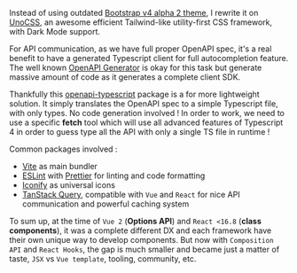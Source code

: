 Instead of using outdated [Bootstrap v4 alpha 2 theme](https://github.com/gothinkster/conduit-bootstrap-template), I rewrite it on [UnoCSS](https://github.com/unocss/unocss), an awesome efficient Tailwind-like utility-first CSS framework, with Dark Mode support.

For API communication, as we have full proper OpenAPI spec, it's a real benefit to have a generated Typescript client for full autocompletion feature. The well known [OpenAPI Generator](https://github.com/OpenAPITools/openapi-generator) is okay for this task but generate massive amount of code as it generates a complete client SDK.

Thankfully this [openapi-typescript](https://github.com/drwpow/openapi-typescript) package is a for more lightweight solution. It simply translates the OpenAPI spec to a simple Typescript file, with only types. No code generation involved ! In order to work, we need to use a specific **fetch** tool which will use all advanced features of Typescript 4 in order to guess type all the API with only a single TS file in runtime !

Common packages involved :

* [Vite](https://vitejs.dev/) as main bundler
* [ESLint](https://eslint.org/) with [Prettier](https://prettier.io/) for linting and code formatting
* [Iconify](https://github.com/iconify/iconify) as universal icons
* [TanStack Query](https://tanstack.com/query), compatible with `Vue` and `React` for nice API communication and powerful caching system

To sum up, at the time of `Vue 2` (**Options API**) and `React <16.8` (**class components**), it was a complete different DX and each framework have their own unique way to develop components. But now with `Composition API` and `React Hooks`, the gap is much smaller and became just a matter of taste, `JSX` vs `Vue template`, tooling, community, etc.
